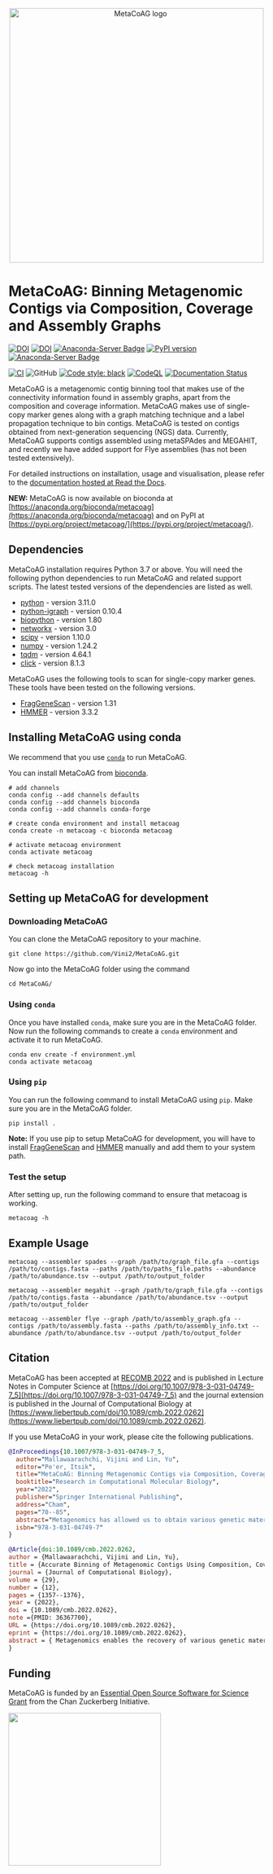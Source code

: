 <p align="center">
  <img src="https://raw.githubusercontent.com/metagentools/MetaCoAG/master/MetaCoAG_Logo.png" width="500" title="MetaCoAG logo" alt="MetaCoAG logo">
</p>

# MetaCoAG: Binning Metagenomic Contigs via Composition, Coverage and Assembly Graphs

[![DOI](https://img.shields.io/badge/DOI-10.1007/978--3--031--04749--7__5-informational)](https://doi.org/10.1007/978-3-031-04749-7_5)
[![DOI](https://img.shields.io/badge/DOI-10.1089/cmb.2022.0262-green)](https://doi.org/10.1089/cmb.2022.0262)
[![Anaconda-Server Badge](https://anaconda.org/bioconda/metacoag/badges/version.svg)](https://anaconda.org/bioconda/metacoag)
[![PyPI version](https://badge.fury.io/py/metacoag.svg)](https://badge.fury.io/py/metacoag)
[![Anaconda-Server Badge](https://anaconda.org/bioconda/metacoag/badges/downloads.svg)](https://anaconda.org/bioconda/metacoag)

[![CI](https://github.com/metagentools/MetaCoAG/actions/workflows/testing_python.yml/badge.svg)](https://github.com/metagentools/MetaCoAG/actions/workflows/testing_python.yml)
![GitHub](https://img.shields.io/github/license/Vini2/MetaCoAG)
[![Code style: black](https://img.shields.io/badge/code%20style-black-000000.svg)](https://github.com/psf/black)
[![CodeQL](https://github.com/metagentools/MetaCoAG/actions/workflows/codeql.yml/badge.svg)](https://github.com/metagentools/MetaCoAG/actions/workflows/codeql.yml)
[![Documentation Status](https://readthedocs.org/projects/metacoag/badge/?version=latest)](https://metacoag.readthedocs.io/en/latest/?badge=latest)

MetaCoAG is a metagenomic contig binning tool that makes use of the connectivity information found in assembly graphs, apart from the composition and coverage information. MetaCoAG makes use of single-copy marker genes along with a graph matching technique and a label propagation technique to bin contigs. MetaCoAG is tested on contigs obtained from next-generation sequencing (NGS) data. Currently, MetaCoAG supports contigs assembled using metaSPAdes and MEGAHIT, and recently we have added support for Flye assemblies (has not been tested extensively).

For detailed instructions on installation, usage and visualisation, please refer to the [documentation hosted at Read the Docs](https://metacoag.readthedocs.io/).

**NEW:** MetaCoAG is now available on bioconda at 
[https://anaconda.org/bioconda/metacoag](https://anaconda.org/bioconda/metacoag) and on PyPI at [https://pypi.org/project/metacoag/](https://pypi.org/project/metacoag/).

## Dependencies
MetaCoAG installation requires Python 3.7 or above. You will need the following python dependencies to run MetaCoAG and related support scripts. The latest tested versions of the dependencies are listed as well.
* [python](https://www.python.org/) - version 3.11.0
* [python-igraph](https://igraph.org/python/) - version 0.10.4
* [biopython](https://biopython.org/) - version 1.80
* [networkx](https://networkx.github.io/) - version 3.0
* [scipy](https://www.scipy.org/) - version 1.10.0
* [numpy](https://numpy.org/) - version 1.24.2
* [tqdm](https://github.com/tqdm/tqdm) - version 4.64.1
* [click](https://click.palletsprojects.com/) - version 8.1.3

MetaCoAG uses the following tools to scan for single-copy marker genes. These tools have been tested on the following versions.
* [FragGeneScan](https://sourceforge.net/projects/fraggenescan/) - version 1.31
* [HMMER](http://hmmer.org/) - version 3.3.2


## Installing MetaCoAG using conda

We recommend that you use [`conda`](https://docs.conda.io/en/latest/) to run MetaCoAG.

You can install MetaCoAG from [bioconda](https://anaconda.org/bioconda/metacoag).

```shell
# add channels
conda config --add channels defaults
conda config --add channels bioconda
conda config --add channels conda-forge

# create conda environment and install metacoag
conda create -n metacoag -c bioconda metacoag

# activate metacoag environment
conda activate metacoag

# check metacoag installation
metacoag -h
```

## Setting up MetaCoAG for development

### Downloading MetaCoAG
You can clone the MetaCoAG repository to your machine.

```
git clone https://github.com/Vini2/MetaCoAG.git
```

Now go into the MetaCoAG folder using the command

```
cd MetaCoAG/
```

### Using `conda`

Once you have installed `conda`, make sure you are in the MetaCoAG folder. Now run the following commands to create a `conda` environment and activate it to run MetaCoAG.

```
conda env create -f environment.yml
conda activate metacoag
```

### Using `pip`
You can run the following command to install MetaCoAG using `pip`. Make sure you are in the MetaCoAG folder.

```
pip install .
```

**Note:** If you use pip to setup MetaCoAG for development, you will have to install [FragGeneScan](https://sourceforge.net/projects/fraggenescan/) and [HMMER](http://hmmer.org/) manually and add them to your system path.

### Test the setup

After setting up, run the following command to ensure that metacoag is working.

```
metacoag -h
```

## Example Usage

```
metacoag --assembler spades --graph /path/to/graph_file.gfa --contigs /path/to/contigs.fasta --paths /path/to/paths_file.paths --abundance /path/to/abundance.tsv --output /path/to/output_folder
```

```
metacoag --assembler megahit --graph /path/to/graph_file.gfa --contigs /path/to/contigs.fasta --abundance /path/to/abundance.tsv --output /path/to/output_folder
```

```
metacoag --assembler flye --graph /path/to/assembly_graph.gfa --contigs /path/to/assembly.fasta --paths /path/to/assembly_info.txt --abundance /path/to/abundance.tsv --output /path/to/output_folder
```


## Citation

MetaCoAG has been accepted at [RECOMB 2022](https://recomb2022.net/accepted-papers/) and is published in Lecture Notes in Computer Science at [https://doi.org/10.1007/978-3-031-04749-7_5](https://doi.org/10.1007/978-3-031-04749-7_5) and the journal extension is published in the Journal of Computational Biology at [https://www.liebertpub.com/doi/10.1089/cmb.2022.0262](https://www.liebertpub.com/doi/10.1089/cmb.2022.0262).

If you use MetaCoAG in your work, please cite the following publications.

```bibtex
@InProceedings{10.1007/978-3-031-04749-7_5,
  author="Mallawaarachchi, Vijini and Lin, Yu",
  editor="Pe'er, Itsik",
  title="MetaCoAG: Binning Metagenomic Contigs via Composition, Coverage and Assembly Graphs",
  booktitle="Research in Computational Molecular Biology",
  year="2022",
  publisher="Springer International Publishing",
  address="Cham",
  pages="70--85",
  abstract="Metagenomics has allowed us to obtain various genetic material from different species and gain valuable insights into microbial communities. Binning plays an important role in the early stages of metagenomic analysis pipelines. A typical pipeline in metagenomics binning is to assemble short reads into longer contigs and then bin into groups representing different species in the metagenomic sample. While existing binning tools bin metagenomic contigs, they do not make use of the assembly graphs that produce such assemblies. Here we propose MetaCoAG, a tool that utilizes assembly graphs with the composition and coverage information to bin metagenomic contigs. MetaCoAG uses single-copy marker genes to estimate the number of initial bins, assigns contigs into bins iteratively and adjusts the number of bins dynamically throughout the binning process. Experimental results on simulated and real datasets demonstrate that MetaCoAG significantly outperforms state-of-the-art binning tools, producing similar or more high-quality bins than the second-best tool. To the best of our knowledge, MetaCoAG is the first stand-alone contig-binning tool to make direct use of the assembly graph information.",
  isbn="978-3-031-04749-7"
}

@Article{doi:10.1089/cmb.2022.0262,
author = {Mallawaarachchi, Vijini and Lin, Yu},
title = {Accurate Binning of Metagenomic Contigs Using Composition, Coverage, and Assembly Graphs},
journal = {Journal of Computational Biology},
volume = {29},
number = {12},
pages = {1357--1376},
year = {2022},
doi = {10.1089/cmb.2022.0262},
note ={PMID: 36367700},
URL = {https://doi.org/10.1089/cmb.2022.0262},
eprint = {https://doi.org/10.1089/cmb.2022.0262},
abstract = { Metagenomics enables the recovery of various genetic materials from different species, thus providing valuable insights into microbial communities. Metagenomic binning group sequences belong to different organisms, which is an important step in the early stages of metagenomic analysis pipelines. The classic pipeline followed in metagenomic binning is to assemble short reads into longer contigs and then bin these resulting contigs into groups representing different taxonomic groups in the metagenomic sample. Most of the currently available binning tools are designed to bin metagenomic contigs, but they do not make use of the assembly graphs that produce such assemblies. In this study, we propose MetaCoAG, a metagenomic binning tool that uses assembly graphs with the composition and coverage information of contigs. MetaCoAG estimates the number of initial bins using single-copy marker genes, assigns contigs into bins iteratively, and adjusts the number of bins dynamically throughout the binning process. We show that MetaCoAG significantly outperforms state-of-the-art binning tools by producing similar or more high-quality bins than the second-best binning tool on both simulated and real datasets. To the best of our knowledge, MetaCoAG is the first stand-alone contig-binning tool that directly makes use of the assembly graph information along with other features of the contigs. }
}
```

## Funding

MetaCoAG is funded by an [Essential Open Source Software for Science Grant](https://chanzuckerberg.com/eoss/proposals/cogent3-python-apis-for-iq-tree-and-graphbin-via-a-plug-in-architecture/) from the Chan Zuckerberg Initiative.

<p align="left">
  <img src="https://chanzuckerberg.com/wp-content/themes/czi/img/logo.svg" width="300">
</p>
